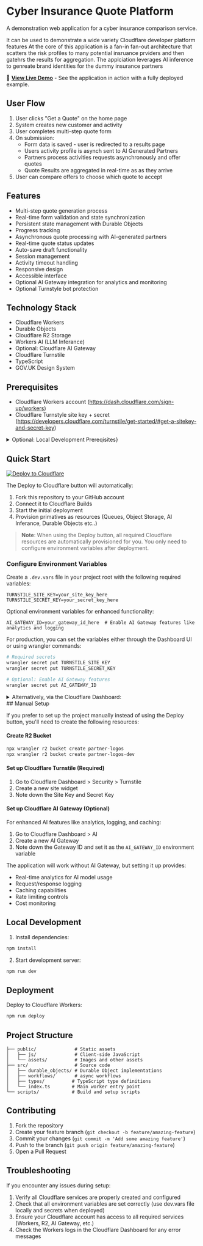 # Cyber Insurance Quote Platform

A demonstration web application for a cyber insurance comparison service.
 
It can be used to demonstrate a wide variety Cloudflare developer platform features 
At the core of this application is a fan-in fan-out architecture that scatters the risk profiles to many potential insruance prviders and then gatehrs the results for aggregation.
The applciation leverages AI inference to genreate brand identities for the dummy insurance partners
  

🚀 **<a href="https://compare.trickey.solutions" target="_blank">View Live Demo</a>** - See the application in action with a fully deployed example.

## User Flow

1. User clicks "Get a Quote" on the home page
2. System creates new customer and activity
3. User completes multi-step quote form
4. On submission:
   - Form data is saved - user is redirected to a results page
   - Users activity profile is asynch sent to AI Generated Partners
   - Partners process activities requests asynchronously and offer quotes
   - Quote Results are aggregated in real-time as as they arrive
5. User can compare offers to choose which quote to accept

## Features

- Multi-step quote generation process
- Real-time form validation and state synchronization
- Persistent state management with Durable Objects
- Progress tracking
- Asynchronous quote processing with AI-generated partners
- Real-time quote status updates
- Auto-save draft functionality
- Session management
- Activity timeout handling
- Responsive design
- Accessible interface
- Optional AI Gateway integration for analytics and monitoring
- Optional Turnstyle bot protection

## Technology Stack

- Cloudflare Workers
- Durable Objects
- Cloudflare R2 Storage
- Workers AI (LLM Inferance)
- Optional: Cloudflare AI Gateway
- Cloudflare Turnstile
- TypeScript
- GOV.UK Design System

## Prerequisites

- Cloudflare Workers account (https://dash.cloudflare.com/sign-up/workers)
- Cloudflare Turnstyle site key + secret (https://developers.cloudflare.com/turnstile/get-started/#get-a-sitekey-and-secret-key)
<details>
<summary>Optional: Local Development Prereqisites}</summary>

If you want to develop locally or manage resources via command line, you'll also need:

- Node.js (v16 or higher)
- npm or yarn
- Wrangler CLI (https://developers.cloudflare.com/workers/wrangler/install-and-update/)

</details>

## Quick Start

[![Deploy to Cloudflare](https://deploy.workers.cloudflare.com/button)](https://deploy.workers.cloudflare.com/?url=https%3A%2F%2Fgithub.com%2FTrickeySolutions%2Faggregator-demo)

The Deploy to Cloudflare button will automatically:
1. Fork this repository to your GitHub account
2. Connect it to Cloudflare Builds
3. Start the initial deployment
4. Provision primatives as resources (Queues, Object Storage, AI Inferance, Durable Objects etc..)

> **Note**: When using the Deploy button, all required Cloudflare resources are automatically provisioned for you. You only need to configure environment variables after deployment.

### Configure Environment Variables

Create a `.dev.vars` file in your project root with the following required variables:
```
TURNSTILE_SITE_KEY=your_site_key_here
TURNSTILE_SECRET_KEY=your_secret_key_here
```

Optional environment variables for enhanced functionality:
```
AI_GATEWAY_ID=your_gateway_id_here  # Enable AI Gateway features like analytics and logging
```

For production, you can set the variables either through the Dashboard UI or using wrangler commands:

```bash
# Required secrets
wrangler secret put TURNSTILE_SITE_KEY
wrangler secret put TURNSTILE_SECRET_KEY

# Optional: Enable AI Gateway features
wrangler secret put AI_GATEWAY_ID
```

<Details> 
<summary>Alternatively, via the Cloudflare Dashboard:</summary>

1. Go to Workers & Pages
2. Select your application
3. Go to Settings > Environment Variables
4. Add the variables as above

</details>
## Manual Setup

If you prefer to set up the project manually instead of using the Deploy button, you'll need to create the following resources:

#### Create R2 Bucket
```bash
npx wrangler r2 bucket create partner-logos
npx wrangler r2 bucket create partner-logos-dev
```

#### Set up Cloudflare Turnstile (Required)
1. Go to Cloudflare Dashboard > Security > Turnstile
2. Create a new site widget
3. Note down the Site Key and Secret Key

#### Set up Cloudflare AI Gateway (Optional)
For enhanced AI features like analytics, logging, and caching:
1. Go to Cloudflare Dashboard > AI
2. Create a new AI Gateway
3. Note down the Gateway ID and set it as the `AI_GATEWAY_ID` environment variable

The application will work without AI Gateway, but setting it up provides:
- Real-time analytics for AI model usage
- Request/response logging
- Caching capabilities
- Rate limiting controls
- Cost monitoring

## Local Development

1. Install dependencies:
```bash
npm install
```

2. Start development server:
```bash
npm run dev
```

## Deployment

Deploy to Cloudflare Workers:
```bash
npm run deploy
```

## Project Structure

```
├── public/              # Static assets
│   ├── js/              # Client-side JavaScript
│   └── assets/          # Images and other assets
├── src/                 # Source code
│   ├── durable_objects/ # Durable Object implementations
│   ├── workflows/       # async workflows
│   ├── types/          # TypeScript type definitions
│   └── index.ts        # Main worker entry point
└── scripts/            # Build and setup scripts
```

## Contributing

1. Fork the repository
2. Create your feature branch (`git checkout -b feature/amazing-feature`)
3. Commit your changes (`git commit -m 'Add some amazing feature'`)
4. Push to the branch (`git push origin feature/amazing-feature`)
5. Open a Pull Request

## Troubleshooting

If you encounter any issues during setup:

1. Verify all Cloudflare services are properly created and configured
2. Check that all environment variables are set correctly (use dev.vars file locally and secrets when deployed)
3. Ensure your Cloudflare account has access to all required services (Workers, R2, AI Gateway, etc.)
4. Check the Workers logs in the Cloudflare Dashboard for any error messages
